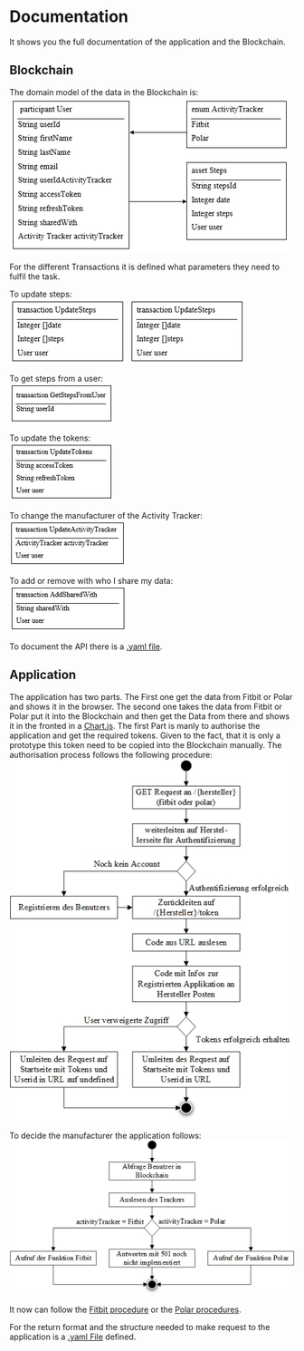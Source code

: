 # Documentation
It shows you the full documentation of the application and the Blockchain.

## Blockchain
The domain model of the data in the Blockchain is:<br>
![Domain Model](images/domain_model.png)

For the different Transactions it is defined what parameters they need to fulfil the task.

To update steps:<br>
![UpdateSteps](images/transaction_updateSteps.png)
![UpdateSteps](images/transaction_UpdateSteps.png)

To get steps from a user:<br>
![GetStepsFromUser](images/transaction_getStepsFromUser.png)

To update the tokens:<br>
![UpdateTokens](images/transaction_updateTokens.png)

To change the manufacturer of the Activity Tracker:<br>
![UpdateActivityTracker](images/transaction_updateActivityTracker.png)

To add or remove with who I share my data:<br>
![SharedWith](images/transaction_addSharedWith.png)

To document the API there is a [.yaml file](doku_API_Blockchain.yaml).


## Application
The application has two parts. The First one get the data from Fitbit or Polar and shows it in the browser. The second one takes the data from Fitbit or Polar put it into the Blockchain and then get the Data from there and shows it in the fronted in a [Chart.js](https://www.chartjs.org/).
The first Part is manly to authorise the application and get the required tokens. Given to the fact, that it is only a prototype this token need to be copied into the Blockchain manually.
The authorisation process follows the following procedure:<br>
![authorisation_Process](images/authorisation.jpg)

To decide the manufacturer the application follows: <br>
![manufacturerChoice](images/refreshBlockchain.jpg)

It now can follow the [Fitbit procedure](images/fitbit.jpg) or the [Polar procedures](images/polar.jpg).

For the return format and the structure needed to make request to the application is a [.yaml File](doku_API_Application.yaml) defined.
